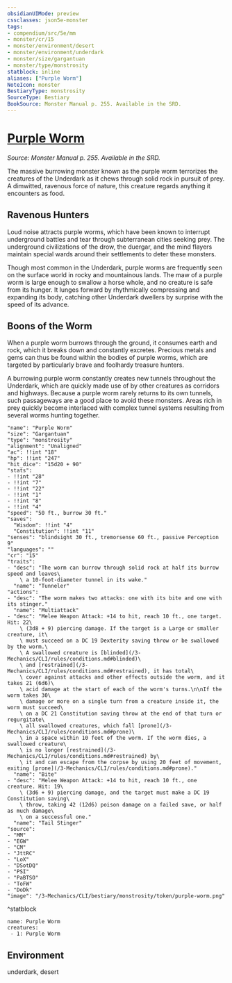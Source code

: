 ```yaml
---
obsidianUIMode: preview
cssclasses: json5e-monster
tags:
- compendium/src/5e/mm
- monster/cr/15
- monster/environment/desert
- monster/environment/underdark
- monster/size/gargantuan
- monster/type/monstrosity
statblock: inline
aliases: ["Purple Worm"]
NoteIcon: monster
BestiaryType: monstrosity
SourceType: Bestiary
BookSource: Monster Manual p. 255. Available in the SRD.
---
```

# [Purple Worm](3-Mechanics\CLI\bestiary\monstrosity/purple-worm.md)
*Source: Monster Manual p. 255. Available in the SRD.*  

The massive burrowing monster known as the purple worm terrorizes the creatures of the Underdark as it chews through solid rock in pursuit of prey. A dimwitted, ravenous force of nature, this creature regards anything it encounters as food.

## Ravenous Hunters

Loud noise attracts purple worms, which have been known to interrupt underground battles and tear through subterranean cities seeking prey. The underground civilizations of the drow, the duergar, and the mind flayers maintain special wards around their settlements to deter these monsters.

Though most common in the Underdark, purple worms are frequently seen on the surface world in rocky and mountainous lands. The maw of a purple worm is large enough to swallow a horse whole, and no creature is safe from its hunger. It lunges forward by rhythmically compressing and expanding its body, catching other Underdark dwellers by surprise with the speed of its advance.

## Boons of the Worm

When a purple worm burrows through the ground, it consumes earth and rock, which it breaks down and constantly excretes. Precious metals and gems can thus be found within the bodies of purple worms, which are targeted by particularly brave and foolhardy treasure hunters.

A burrowing purple worm constantly creates new tunnels throughout the Underdark, which are quickly made use of by other creatures as corridors and highways. Because a purple worm rarely returns to its own tunnels, such passageways are a good place to avoid these monsters. Areas rich in prey quickly become interlaced with complex tunnel systems resulting from several worms hunting together.

```statblock
"name": "Purple Worm"
"size": "Gargantuan"
"type": "monstrosity"
"alignment": "Unaligned"
"ac": !!int "18"
"hp": !!int "247"
"hit_dice": "15d20 + 90"
"stats":
- !!int "28"
- !!int "7"
- !!int "22"
- !!int "1"
- !!int "8"
- !!int "4"
"speed": "50 ft., burrow 30 ft."
"saves":
  "Wisdom": !!int "4"
  "Constitution": !!int "11"
"senses": "blindsight 30 ft., tremorsense 60 ft., passive Perception 9"
"languages": ""
"cr": "15"
"traits":
- "desc": "The worm can burrow through solid rock at half its burrow speed and leaves\
    \ a 10-foot-diameter tunnel in its wake."
  "name": "Tunneler"
"actions":
- "desc": "The worm makes two attacks: one with its bite and one with its stinger."
  "name": "Multiattack"
- "desc": "Melee Weapon Attack: +14 to hit, reach 10 ft., one target. Hit: 22\
    \ (3d8 + 9) piercing damage. If the target is a Large or smaller creature, it\
    \ must succeed on a DC 19 Dexterity saving throw or be swallowed by the worm.\
    \ A swallowed creature is [blinded](/3-Mechanics/CLI/rules/conditions.md#blinded)\
    \ and [restrained](/3-Mechanics/CLI/rules/conditions.md#restrained), it has total\
    \ cover against attacks and other effects outside the worm, and it takes 21 (6d6)\
    \ acid damage at the start of each of the worm's turns.\n\nIf the worm takes 30\
    \ damage or more on a single turn from a creature inside it, the worm must succeed\
    \ on a DC 21 Constitution saving throw at the end of that turn or regurgitate\
    \ all swallowed creatures, which fall [prone](/3-Mechanics/CLI/rules/conditions.md#prone)\
    \ in a space within 10 feet of the worm. If the worm dies, a swallowed creature\
    \ is no longer [restrained](/3-Mechanics/CLI/rules/conditions.md#restrained) by\
    \ it and can escape from the corpse by using 20 feet of movement, exiting [prone](/3-Mechanics/CLI/rules/conditions.md#prone)."
  "name": "Bite"
- "desc": "Melee Weapon Attack: +14 to hit, reach 10 ft., one creature. Hit: 19\
    \ (3d6 + 9) piercing damage, and the target must make a DC 19 Constitution saving\
    \ throw, taking 42 (12d6) poison damage on a failed save, or half as much damage\
    \ on a successful one."
  "name": "Tail Stinger"
"source":
- "MM"
- "EGW"
- "CM"
- "JttRC"
- "LoX"
- "DSotDQ"
- "PSI"
- "PaBTSO"
- "ToFW"
- "DoDk"
"image": "/3-Mechanics/CLI/bestiary/monstrosity/token/purple-worm.png"
```
^statblock

```encounter-table
name: Purple Worm
creatures:
 - 1: Purple Worm
```

## Environment

underdark, desert